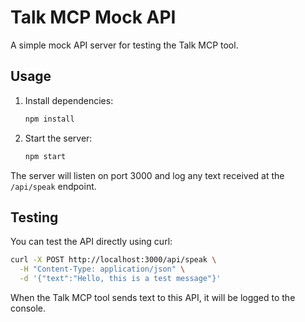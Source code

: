 # Talk MCP Mock API

A simple mock API server for testing the Talk MCP tool.

## Usage

1. Install dependencies:
   ```bash
   npm install
   ```

2. Start the server:
   ```bash
   npm start
   ```

The server will listen on port 3000 and log any text received at the `/api/speak` endpoint.

## Testing

You can test the API directly using curl:

```bash
curl -X POST http://localhost:3000/api/speak \
  -H "Content-Type: application/json" \
  -d '{"text":"Hello, this is a test message"}'
```

When the Talk MCP tool sends text to this API, it will be logged to the console.
